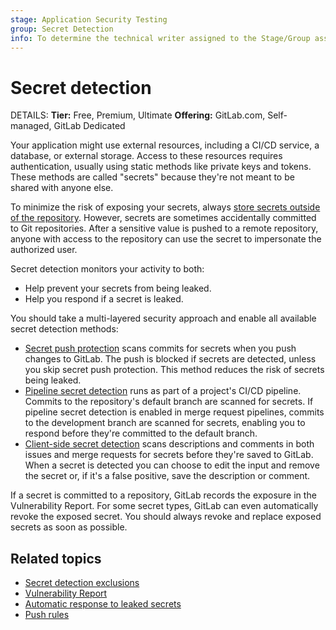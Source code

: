 ```yaml
---
stage: Application Security Testing
group: Secret Detection
info: To determine the technical writer assigned to the Stage/Group associated with this page, see https://handbook.gitlab.com/handbook/product/ux/technical-writing/#assignments
---
```


# Secret detection

DETAILS:
**Tier:** Free, Premium, Ultimate
**Offering:** GitLab.com, Self-managed, GitLab Dedicated

Your application might use external resources, including a CI/CD
service, a database, or external storage. Access to these resources
requires authentication, usually using static methods like private
keys and tokens. These methods are called "secrets" because they're
not meant to be shared with anyone else.

To minimize the risk of exposing your secrets, always [store secrets outside of the repository](../../../ci/secrets/index.md). However, secrets are sometimes accidentally committed to Git
repositories. After a sensitive value is pushed to a remote
repository, anyone with access to the repository can use the secret to
impersonate the authorized user.

Secret detection monitors your activity to both:

- Help prevent your secrets from being leaked.
- Help you respond if a secret is leaked.

You should take a multi-layered security approach and enable all available secret detection methods:

- [Secret push protection](secret_push_protection/index.md) scans commits for secrets when you
  push changes to GitLab. The push is blocked if secrets are detected, unless you skip secret push protection.
  This method reduces the risk of secrets being leaked.
- [Pipeline secret detection](pipeline/index.md) runs as part of a project's CI/CD pipeline. Commits
  to the repository's default branch are scanned for secrets. If pipeline secret detection is
  enabled in merge request pipelines, commits to the development branch are scanned for secrets,
  enabling you to respond before they're committed to the default branch.
- [Client-side secret detection](client/index.md) scans descriptions and comments in both issues and
  merge requests for secrets before they're saved to GitLab. When a secret is detected you can
  choose to edit the input and remove the secret or, if it's a false positive, save the description
  or comment.

If a secret is committed to a repository, GitLab records the exposure
in the Vulnerability Report. For some secret types, GitLab can even
automatically revoke the exposed secret. You should always revoke and
replace exposed secrets as soon as possible.

## Related topics

- [Secret detection exclusions](exclusions.md)
- [Vulnerability Report](../vulnerability_report/index.md)
- [Automatic response to leaked secrets](automatic_response.md)
- [Push rules](../../project/repository/push_rules.md)
